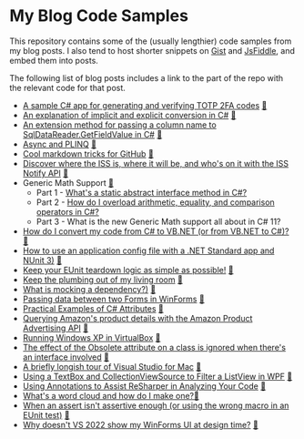 # My Blog Code Samples

This repository contains some of the (usually lengthier) code samples from my blog posts. I also tend to host shorter snippets on [Gist](https://gist.github.com/grantwinney) and [JsFiddle](https://jsfiddle.net/user/grantwinney/fiddles/), and embed them into posts.

The following list of blog posts includes a link to the part of the repo with the relevant code for that post.

* [A sample C# app for generating and verifying TOTP 2FA codes](https://grantwinney.com/a-sample-csharp-app-for-generating-and-verifying-totp-2fa-codes/)
[💾](https://github.com/grantwinney/BlogCodeSamples/tree/master/2FAQrCode)
* [An explanation of implicit and explicit conversion in C#](https://grantwinney.com/an-explanation-of-implicit-and-explicit-conversion-in-c/)
[💾](https://github.com/grantwinney/BlogCodeSamples/tree/master/ImplicitExplicitOperators022015)
* [An extension method for passing a column name to SqlDataReader.GetFieldValue in C#](https://grantwinney.com/an-extension-method-for-passing-a-column-name-to-sqldatareader-getfieldvalue-in-c/)
[💾](https://github.com/grantwinney/BlogCodeSamples/tree/master/SqlDataReaderGetFieldValueByName)
* [Async and PLINQ](https://grantwinney.com/async-and-plinq/)
[💾](https://github.com/grantwinney/BlogCodeSamples/tree/master/AsyncAndPlinq112013)
* [Cool markdown tricks for GitHub](https://grantwinney.com/cool-markdown-tricks-for-github/)
[💾](https://github.com/grantwinney/BlogCodeSamples/tree/master/GitHubTipsTricks)
* [Discover where the ISS is, where it will be, and who's on it with the ISS Notify API](https://grantwinney.com/day-11-iss-notify-api/)
[💾](https://github.com/grantwinney/BlogCodeSamples/tree/master/IssNotifyApiWrapper)
* Generic Math Support [💾](https://github.com/grantwinney/BlogCodeSamples/tree/master/GenericMathSupport)
  * Part 1 - [What's a static abstract interface method in C#?](https://grantwinney.com/whats-a-static-abstract-interface-method-in-c/)
  * Part 2 - [How do I overload arithmetic, equality, and comparison operators in C#?](https://grantwinney.com/how-do-i-overload-operators-in-csharp/)
  * Part 3 - What is the new Generic Math support all about in C# 11?
* [How do I convert my code from C# to VB.NET (or from VB.NET to C#)?](https://grantwinney.com/how-do-i-convert-my-code-from-c-to-vb-net-or-vice-versa/)
[💾](https://github.com/grantwinney/BlogCodeSamples/tree/master/CSharpAndVbNetTogether)
* [How to use an application config file with a .NET Standard app and NUnit 3)](https://grantwinney.com/how-to-use-an-app-config-file-with-a-net-standard-app-and-nunit-3/)
[💾](https://github.com/grantwinney/BlogCodeSamples/tree/master/ReadingConfigFile)
* [Keep your EUnit teardown logic as simple as possible!](https://grantwinney.com/keep-your-eunit-teardown-logic-as-simple/)
[💾](https://github.com/grantwinney/BlogCodeSamples/tree/master/MeckTeardownTest)
* [Keep the plumbing out of my living room](https://grantwinney.com/keep-the-plumbing-out-of-my-living-room/)
[💾](https://github.com/grantwinney/BlogCodeSamples/tree/master/GetKnownFolders)
* [What is mocking a dependency?)](https://grantwinney.com/what-is-mocking-a-dependency/)
[💾](https://github.com/grantwinney/BlogCodeSamples/tree/master/MockingDependencies)
* [Passing data between two Forms in WinForms](https://grantwinney.com/passing-data-between-two-forms-in-winforms/)
[💾](https://github.com/grantwinney/BlogCodeSamples/tree/master/PassingDataBetweenForms)
* [Practical Examples of C# Attributes](https://grantwinney.com/5-examples-of-attributes-in-c-and-why-youll-want-to-make-your-own/)
[💾](https://github.com/grantwinney/BlogCodeSamples/tree/master/AttributesExamples)
* [Querying Amazon's product details with the Amazon Product Advertising API](https://grantwinney.com/querying-amazon-product-details-with-the-amazon-product-advertising-api/)
[💾](https://github.com/grantwinney/BlogCodeSamples/tree/master/AmazonProductAdvertisingApiBlogPost)
* [Running Windows XP in VirtualBox](https://grantwinney.com/running-windows-xp-in-virtualbox/)
[💾](https://github.com/grantwinney/BlogCodeSamples/tree/master/WindowsXPVisualStudio)
* [The effect of the Obsolete attribute on a class is ignored when there's an interface involved](https://grantwinney.com/the-effect-of-the-obsolete-attribute-on-a-class-is-ignored-when-theres-an-interface-involved/)
[💾](https://github.com/grantwinney/BlogCodeSamples/tree/master/ObsoleteAttributeOnInterfaces022015)
* [A briefly longish tour of Visual Studio for Mac](https://grantwinney.com/a-brief-tour-of-visual-studio-for-mac/)
[💾](https://github.com/grantwinney/BlogCodeSamples/tree/master/TourVisualStudioForMac)
* [Using a TextBox and CollectionViewSource to Filter a ListView in WPF](https://grantwinney.com/using-a-textbox-and-collectionviewsource-to-filter-a-listview-in-wpf/)
[💾](https://github.com/grantwinney/BlogCodeSamples/tree/master/CollectionViewSourceSample)
* [Using Annotations to Assist ReSharper in Analyzing Your Code](https://grantwinney.com/using-annotations-to-help-resharper-analyze-your-code/)
[💾](https://github.com/grantwinney/BlogCodeSamples/tree/master/UsingAnnotationsToAssistReSharper)
* [What's a word cloud and how do I make one?](https://grantwinney.com/whats-a-word-cloud-and-how-do-i-make-one/)[💾](https://github.com/grantwinney/BlogCodeSamples/tree/master/WordCloud)
* [When an assert isn't assertive enough (or using the wrong macro in an EUnit test)](https://grantwinney.com/when-an-assert-isnt-assertive-enough/)
[💾](https://github.com/grantwinney/BlogCodeSamples/tree/master/EUnitAssertProblem)
* [Why doesn't VS 2022 show my WinForms UI at design time?](http://grantwinney.com/why-doesnt-vs2022-show-my-winforms-ui/)
[💾](https://github.com/grantwinney/BlogCodeSamples/tree/master/WinFormsDesignerInVS2022)